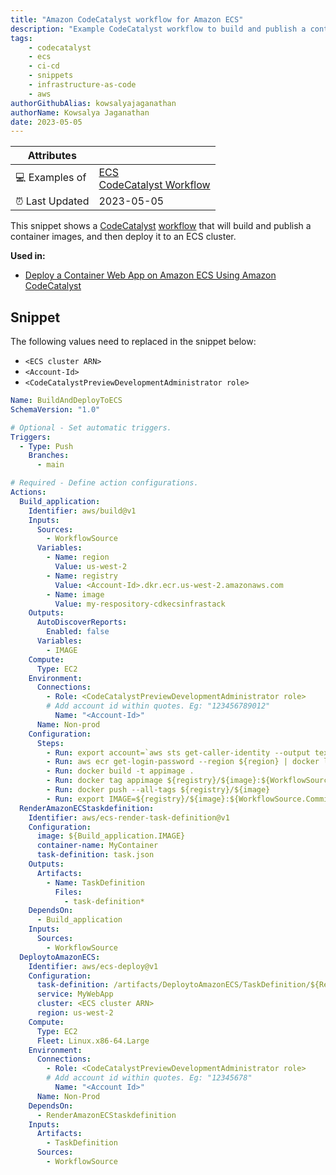 ```yaml
---
title: "Amazon CodeCatalyst workflow for Amazon ECS"
description: "Example CodeCatalyst workflow to build and publish a container image, and the deploy it to ECS."
tags:
    - codecatalyst
    - ecs
    - ci-cd
    - snippets
    - infrastructure-as-code
    - aws
authorGithubAlias: kowsalyajaganathan
authorName: Kowsalya Jaganathan
date: 2023-05-05
---
```


| Attributes             |                                                                 |
|------------------------|-----------------------------------------------------------------|
| 💻 Examples of      | [ECS](https://docs.aws.amazon.com/AmazonECS/latest/developerguide/Welcome.html?sc_channel=el&sc_campaign=devopswave&sc_content=snp_ecs_cc&sc_geo=mult&sc_country=mult&sc_outcome=acq) <br> [CodeCatalyst Workflow](https://docs.aws.amazon.com/codecatalyst/latest/userguide/workflow-reference.html?sc_channel=el&sc_campaign=devopswave&sc_content=snp_ecs_cc&sc_geo=mult&sc_country=mult&sc_outcome=acq) |
| ⏰ Last Updated        | 2023-05-05                                                     |

This snippet shows a [CodeCatalyst](https://codecatalyst.aws/?sc_channel=el&sc_campaign=devopswave&sc_content=snp_cfn_cc&sc_geo=mult&sc_country=mult&sc_outcome=acq) [workflow](https://docs.aws.amazon.com/codecatalyst/latest/userguide/workflow-reference.html?sc_channel=el&sc_campaign=devopswave&sc_content=snp_ecs_cc&sc_geo=mult&sc_country=mult&sc_outcome=acq) that will build and publish a container images, and then deploy it to an ECS cluster.

**Used in:**

* [Deploy a Container Web App on Amazon ECS Using Amazon CodeCatalyst](../../tutorials/deploy-webapp-ecs-codecatalyst)

## Snippet

The following values need to replaced in the snippet below:

* `<ECS cluster ARN>`
* `<Account-Id>`
* `<CodeCatalystPreviewDevelopmentAdministrator role>`

```yaml
Name: BuildAndDeployToECS
SchemaVersion: "1.0"

# Optional - Set automatic triggers.
Triggers:
  - Type: Push
    Branches:
      - main

# Required - Define action configurations.
Actions:
  Build_application:
    Identifier: aws/build@v1
    Inputs:
      Sources:
        - WorkflowSource
      Variables:
        - Name: region
          Value: us-west-2
        - Name: registry
          Value: <Account-Id>.dkr.ecr.us-west-2.amazonaws.com
        - Name: image
          Value: my-respository-cdkecsinfrastack
    Outputs:
      AutoDiscoverReports:
        Enabled: false
      Variables:
        - IMAGE
    Compute:
      Type: EC2
    Environment:
      Connections:
        - Role: <CodeCatalystPreviewDevelopmentAdministrator role>
        # Add account id within quotes. Eg: "123456789012"
          Name: "<Account-Id>"
      Name: Non-prod
    Configuration:
      Steps:
        - Run: export account=`aws sts get-caller-identity --output text | awk '{ print $1 }'`
        - Run: aws ecr get-login-password --region ${region} | docker login --username AWS --password-stdin ${registry}
        - Run: docker build -t appimage .
        - Run: docker tag appimage ${registry}/${image}:${WorkflowSource.CommitId}
        - Run: docker push --all-tags ${registry}/${image}
        - Run: export IMAGE=${registry}/${image}:${WorkflowSource.CommitId}
  RenderAmazonECStaskdefinition:
    Identifier: aws/ecs-render-task-definition@v1
    Configuration:
      image: ${Build_application.IMAGE}
      container-name: MyContainer
      task-definition: task.json
    Outputs:
      Artifacts:
        - Name: TaskDefinition
          Files:
            - task-definition*
    DependsOn:
      - Build_application
    Inputs:
      Sources:
        - WorkflowSource
  DeploytoAmazonECS:
    Identifier: aws/ecs-deploy@v1
    Configuration:
      task-definition: /artifacts/DeploytoAmazonECS/TaskDefinition/${RenderAmazonECStaskdefinition.task-definition}
      service: MyWebApp
      cluster: <ECS cluster ARN>
      region: us-west-2
    Compute:
      Type: EC2
      Fleet: Linux.x86-64.Large
    Environment:
      Connections:
        - Role: <CodeCatalystPreviewDevelopmentAdministrator role>
        # Add account id within quotes. Eg: "12345678"
          Name: "<Account Id>"
      Name: Non-Prod
    DependsOn:
      - RenderAmazonECStaskdefinition
    Inputs:
      Artifacts:
        - TaskDefinition
      Sources:
        - WorkflowSource
```
